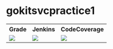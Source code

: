 # gokitsvcpractice1

 <table>
    <tr>
      <th>Grade</th>
      <th>Jenkins</th>
      <th>CodeCoverage</th>
    </tr>
    <tr>
        <td>
            <a class="badge-align"
            href="https://www.codacy.com/app/ramlak98/gokitsvcpractice1?utm_source=github.com&amp;utm_medium=referral&amp;utm_content=ramlak98/gokitsvcpractice1&amp;utm_campaign=Badge_Grade">
            <img src="https://api.codacy.com/project/badge/Grade/b96dede8b7254307b7e838fc94b8b774"/></a>
        </td>
        <td>
            <a href="https://master-16.jenkins.autodesk.com/job/CssUserServicePoc-Pipeline/">
            <img src="https://master-16.jenkins.autodesk.com/buildStatus/icon?job=CssUserServicePoc-Pipeline"></a>
        </td>
        <td>
            <a class="badge-align" 
            href="https://www.codacy.com/app/ramlak98/gokitsvcpractice1?utm_source=github.com&amp;utm_medium=referral&amp;utm_content=ramlak98/gokitsvcpractice1&amp;utm_campaign=Badge_Coverage">
            <img src="https://api.codacy.com/project/badge/Coverage/b96dede8b7254307b7e838fc94b8b774"/></a>
        </td>
       </tr>
  </table>